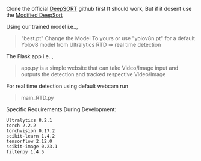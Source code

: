 Clone the official [DeepSORT](https://github.com/nwojke/deep_sort) github first
It should work, But if it dosent use the [Modified DeepSort](https://github.com/DhavanBNaik/ModifiedDeepSort)

Using our trained model i.e.., 
> "best.pt"
Change the Model To yours or use 
> "yolov8n.pt" 
for a default Yolov8 model from Ultralytics
RTD => real time detection

The Flask app i.e..,
> app.py
is a simple website that can take Video/Image input and outputs the detection and tracked respective Video/Image

For real time detection using default webcam run 
> main_RTD.py

Specific Requirements During Development:
```
Ultralytics 8.2.1
torch 2.2.2
torchvision 0.17.2
scikit-learn 1.4.2
tensorflow 2.12.0
scikit-image 0.23.1
filterpy 1.4.5
```
